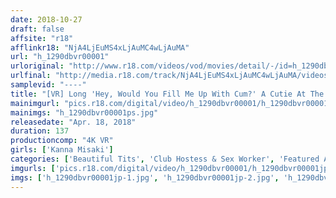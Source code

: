 ```yaml
---
date: 2018-10-27
draft: false
affsite: "r18"
afflinkr18: "NjA4LjEuMS4xLjAuMC4wLjAuMA"
url: "h_1290dbvr00001"
urloriginal: "http://www.r18.com/videos/vod/movies/detail/-/id=h_1290dbvr00001"
urlfinal: "http://media.r18.com/track/NjA4LjEuMS4xLjAuMC4wLjAuMA/videos/vod/movies/detail/-/id=h_1290dbvr00001"
samplevid: "----"
title: "[VR] Long 'Hey, Would You Fill Me Up With Cum?' A Cutie At The Brothel! A Super Whore House Full Course Creampie SEX Kanna Misaki (With Special Features)"
mainimgurl: "pics.r18.com/digital/video/h_1290dbvr00001/h_1290dbvr00001ps.jpg"
mainimgs: "h_1290dbvr00001ps.jpg"
releasedate: "Apr. 18, 2018"
duration: 137
productioncomp: "4K VR"
girls: ['Kanna Misaki']
categories: ['Beautiful Tits', 'Club Hostess & Sex Worker', 'Featured Actress', 'Creampie', 'Blowjob', 'Exclusive Distribution', 'VR Exclusive']
imgurls: ['pics.r18.com/digital/video/h_1290dbvr00001/h_1290dbvr00001jp-1.jpg', 'pics.r18.com/digital/video/h_1290dbvr00001/h_1290dbvr00001jp-2.jpg', 'pics.r18.com/digital/video/h_1290dbvr00001/h_1290dbvr00001jp-3.jpg', 'pics.r18.com/digital/video/h_1290dbvr00001/h_1290dbvr00001jp-4.jpg', 'pics.r18.com/digital/video/h_1290dbvr00001/h_1290dbvr00001jp-5.jpg', 'pics.r18.com/digital/video/h_1290dbvr00001/h_1290dbvr00001jp-6.jpg', 'pics.r18.com/digital/video/h_1290dbvr00001/h_1290dbvr00001jp-7.jpg', 'pics.r18.com/digital/video/h_1290dbvr00001/h_1290dbvr00001jp-8.jpg', 'pics.r18.com/digital/video/h_1290dbvr00001/h_1290dbvr00001jp-9.jpg', 'pics.r18.com/digital/video/h_1290dbvr00001/h_1290dbvr00001jp-10.jpg', 'pics.r18.com/digital/video/h_1290dbvr00001/h_1290dbvr00001jp-11.jpg', 'pics.r18.com/digital/video/h_1290dbvr00001/h_1290dbvr00001jp-12.jpg', 'pics.r18.com/digital/video/h_1290dbvr00001/h_1290dbvr00001jp-13.jpg', 'pics.r18.com/digital/video/h_1290dbvr00001/h_1290dbvr00001jp-14.jpg', 'pics.r18.com/digital/video/h_1290dbvr00001/h_1290dbvr00001jp-15.jpg', 'pics.r18.com/digital/video/h_1290dbvr00001/h_1290dbvr00001jp-16.jpg', 'pics.r18.com/digital/video/h_1290dbvr00001/h_1290dbvr00001jp-17.jpg', 'pics.r18.com/digital/video/h_1290dbvr00001/h_1290dbvr00001jp-18.jpg', 'pics.r18.com/digital/video/h_1290dbvr00001/h_1290dbvr00001jp-19.jpg', 'pics.r18.com/digital/video/h_1290dbvr00001/h_1290dbvr00001jp-20.jpg']
imgs: ['h_1290dbvr00001jp-1.jpg', 'h_1290dbvr00001jp-2.jpg', 'h_1290dbvr00001jp-3.jpg', 'h_1290dbvr00001jp-4.jpg', 'h_1290dbvr00001jp-5.jpg', 'h_1290dbvr00001jp-6.jpg', 'h_1290dbvr00001jp-7.jpg', 'h_1290dbvr00001jp-8.jpg', 'h_1290dbvr00001jp-9.jpg', 'h_1290dbvr00001jp-10.jpg', 'h_1290dbvr00001jp-11.jpg', 'h_1290dbvr00001jp-12.jpg', 'h_1290dbvr00001jp-13.jpg', 'h_1290dbvr00001jp-14.jpg', 'h_1290dbvr00001jp-15.jpg', 'h_1290dbvr00001jp-16.jpg', 'h_1290dbvr00001jp-17.jpg', 'h_1290dbvr00001jp-18.jpg', 'h_1290dbvr00001jp-19.jpg', 'h_1290dbvr00001jp-20.jpg']
---
```


